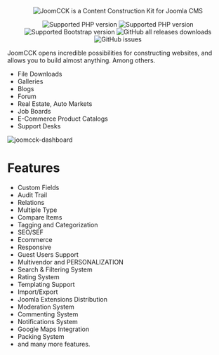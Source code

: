 <p align="center">
  <img src="https://github.com/JoomCoder-com/JoomCCK/assets/6179568/c1f4e96d-41d2-4a14-8471-57a4462cc731" alt="JoomCCK is a Content Construction Kit for Joomla CMS"/>
</p>

<p align="center"><img  alt="Supported PHP version" src="https://img.shields.io/badge/PHP-v8.1%2B-green?logo=php&style=for-the-badge"/> <img  alt="Supported PHP version" src="https://img.shields.io/badge/Joomla!-v4.2%2B-blue?logo=joomla&style=for-the-badge"/> <img  alt="Supported Bootstrap version" src="https://img.shields.io/badge/Bootstrap-v5+-blue?logo=bootstrap&style=for-the-badge"/> <img alt="GitHub all releases downloads" src="https://img.shields.io/github/downloads/JoomCoder-com/JoomCCK/total?style=for-the-badge"> <img alt="GitHub issues" src="https://img.shields.io/github/issues/joomCoder-com/JoomCCK?style=for-the-badge"></p>


JoomCCK opens incredible possibilities for constructing websites, and allows you to build almost anything. Among others.
- File Downloads
- Galleries
- Blogs
- Forum
- Real Estate, Auto Markets
- Job Boards
- E-Commerce Product Catalogs
- Support Desks

![joomcck-dashboard](https://user-images.githubusercontent.com/6179568/233794958-ab84da42-6ec3-4ceb-90fe-33518795b3df.png)

# Features
- Custom Fields
- Audit Trail
- Relations
- Multiple Type
- Compare Items
- Tagging and Categorization
- SEO/SEF
- Ecommerce
- Responsive
- Guest Users Support
- Multivendor and PERSONALIZATION
- Search & Filtering System
- Rating System
- Templating Support
- Import/Export
- Joomla Extensions Distribution
- Moderation System
- Commenting System
- Notifications System
- Google Maps Integration
- Packing System
- and many more features.



